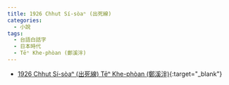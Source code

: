 ```yaml
---
title: 1926 Chhut Sí-sòaⁿ (出死線)
categories: 
  - 小說
tags:
  - 台語白話字
  - 日本時代
  - Tēⁿ Khe-phòan (鄭溪泮)
---
```


- [1926 Chhut Sí-sòaⁿ (出死線) Tēⁿ Khe-phòan (鄭溪泮)](https://kiek.taigi.info/1926ChhutSisoann/){:target="_blank"}
